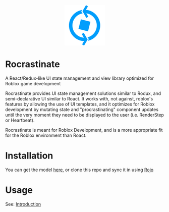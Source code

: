 <div align="center"><img src="LogoStudioBlue.png"></div>

# Rocrastinate
A React/Redux-like UI state management and view library optimized for Roblox game development

Rocrastinate provides UI state management solutions similar to Rodux, and semi-declarative UI similar to Roact. It works with, not against, roblox's features by allowing the use of UI templates, and it optimizes for Roblox development by mutating state and "procrastinating" component updates until the very moment they need to be displayed to the user (i.e. RenderStep or Heartbeat).

Rocrastinate is meant for Roblox Development, and is a more appropriate fit for the Roblox environment than Roact.

# Installation
You can get the model [here](https://www.roblox.com/library/3120304060/Rocrastinate), or clone this repo and sync it in using [Rojo](https://github.com/LPGhatguy/rojo)

# Usage
See: [Introduction](docs/1-1-introduction.md)
